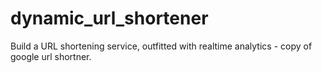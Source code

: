 # dynamic_url_shortener
Build a URL shortening service, outfitted with realtime analytics - copy of google url shortner.
